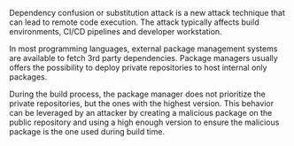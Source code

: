 Dependency confusion or substitution attack is a new attack technique that can lead to remote code execution. The
attack typically affects build environments, CI/CD pipelines and developer workstation.

In most programming languages, external package management systems are available to fetch 3rd party dependencies.
Package managers usually offers the possibility to deploy private repositories to host internal only packages.

During the build process, the package manager does not prioritize the private repositories, but the ones with the highest
version. This behavior can be leveraged by an attacker by creating a malicious package on the public repository and using
a high enough version to ensure the malicious package is the one used during build time.




